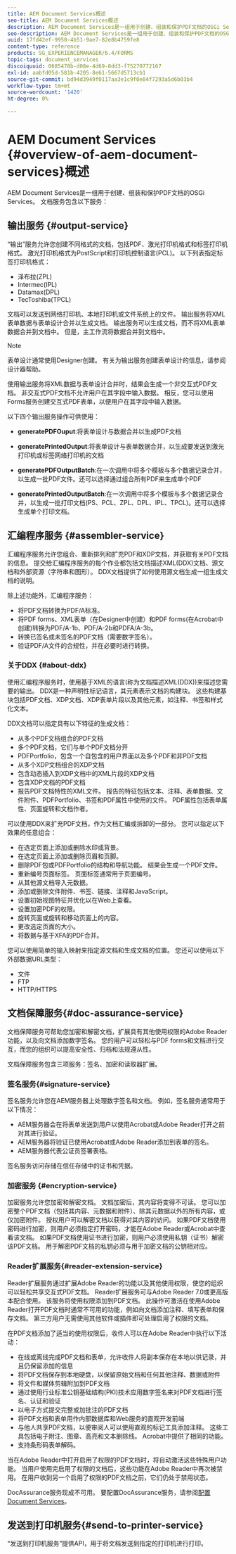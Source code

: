 ```yaml
---
title: AEM Document Services概述
seo-title: AEM Document Services概述
description: AEM Document Services是一组用于创建、组装和保护PDF文档的OSGi Services。
seo-description: AEM Document Services是一组用于创建、组装和保护PDF文档的OSGi Services。
uuid: 17fd42ef-9950-4b51-9ae7-82e8b4759fe8
content-type: reference
products: SG_EXPERIENCEMANAGER/6.4/FORMS
topic-tags: document_services
discoiquuid: 0685478b-d08e-4d69-8dd3-f75270772167
exl-id: aabfd05d-581b-4205-8e61-5667d5713cb1
source-git-commit: bd94d3949f0117aa3e1c9f0e84f7293a5d6b03b4
workflow-type: tm+mt
source-wordcount: '1420'
ht-degree: 0%

---
```


# AEM Document Services {#overview-of-aem-document-services}概述

AEM Document Services是一组用于创建、组装和保护PDF文档的OSGi Services。 文档服务包含以下服务：

## 输出服务 {#output-service}

“输出”服务允许您创建不同格式的文档，包括PDF、激光打印机格式和标签打印机格式。 激光打印机格式为PostScript和打印机控制语言(PCL)。 以下列表指定标签打印机格式：

* 泽布拉(ZPL)
* Intermec(IPL)
* Datamax(DPL)
* TecToshiba(TPCL)

文档可以发送到网络打印机、本地打印机或文件系统上的文件。 输出服务将XML表单数据与表单设计合并以生成文档。 输出服务可以生成文档，而不将XML表单数据合并到文档中。 但是，主工作流将数据合并到文档中。

>[!NOTE]
>
>表单设计通常使用Designer创建。 有关为输出服务创建表单设计的信息，请参阅设计器帮助。

使用输出服务将XML数据与表单设计合并时，结果会生成一个非交互式PDF文档。 非交互式PDF文档不允许用户在其字段中输入数据。 相反，您可以使用Forms服务创建交互式PDF表单，以便用户在其字段中输入数据。

以下四个输出服务操作可供使用：

* **generatePDFOuput**:将表单设计与数据合并以生成PDF文档
* **generatePrintedOutput**:将表单设计与表单数据合并，以生成要发送到激光打印机或标签网络打印机的文档

* **generatePDFOutputBatch**:在一次调用中将多个模板与多个数据记录合并，以生成一批PDF文件。还可以选择通过组合所有PDF来生成单个PDF
* **generatePrintedOutputBatch**:在一次调用中将多个模板与多个数据记录合并，以生成一批打印文档(PS、PCL、ZPL、DPL、IPL、TPCL)。还可以选择生成单个打印文档。

## 汇编程序服务 {#assembler-service}

汇编程序服务允许您组合、重新排列和扩充PDF和XDP文档，并获取有关PDF文档的信息。 提交给汇编程序服务的每个作业都包括文档描述XML(DDX)文档、源文档和外部资源（字符串和图形）。 DDX文档提供了如何使用源文档生成一组生成文档的说明。

除上述功能外，汇编程序服务：

* 将PDF文档转换为PDF/A标准。
* 将PDF forms、XML表单（在Designer中创建）和PDF forms(在Acrobat中创建)转换为PDF/A-1b、PDF/A-2b和PDFA/A-3b。
* 转换已签名或未签名的PDF文档（需要数字签名）。
* 验证PDF/A文件的合规性，并在必要时进行转换。

### 关于DDX {#about-ddx}

使用汇编程序服务时，使用基于XML的语言(称为文档描述XML(DDX))来描述您需要的输出。 DDX是一种声明性标记语言，其元素表示文档的构建块。 这些构建基块包括PDF文档、XDP文档、XDP表单片段以及其他元素，如注释、书签和样式化文本。

DDX文档可以指定具有以下特征的生成文档：

* 从多个PDF文档组合的PDF文档
* 多个PDF文档，它们与单个PDF文档分开
* PDFPortfolio，包含一个自包含的用户界面以及多个PDF和非PDF文档
* 从多个XDP文档组合的XDP文档
* 包含动态插入到XDP文档中的XML片段的XDP文档
* 包含XDP文档的PDF文档
* 报告PDF文档特性的XML文件。 报告的特征包括文本、注释、表单数据、文件附件、PDFPortfolio、书签和PDF属性中使用的文件。 PDF属性包括表单属性、页面旋转和文档作者。

可以使用DDX来扩充PDF文档，作为文档汇编或拆卸的一部分。 您可以指定以下效果的任意组合：

* 在选定页面上添加或删除水印或背景。
* 在选定页面上添加或删除页眉和页脚。
* 删除PDF包或PDFPortfolio的结构和导航功能。 结果会生成一个PDF文件。
* 重新编号页面标签。 页面标签通常用于页面编号。
* 从其他源文档导入元数据。
* 添加或删除文件附件、书签、链接、注释和JavaScript。
* 设置初始视图特征并优化以在Web上查看。
* 设置加密PDF的权限。
* 旋转页面或旋转和移动页面上的内容。
* 更改选定页面的大小。
* 将数据与基于XFA的PDF合并。

您可以使用简单的输入映射来指定源文档和生成文档的位置。 您还可以使用以下外部数据URL类型：

* 文件
* FTP
* HTTP/HTTPS

## 文档保障服务{#doc-assurance-service}

文档保障服务可帮助您加密和解密文档，扩展具有其他使用权限的Adobe Reader功能，以及向文档添加数字签名。 您的用户可以轻松与PDF forms和文档进行交互，而您的组织可以提高安全性、归档和法规遵从性。

文档保障服务包含三项服务：签名、加密和读取器扩展。

### 签名服务{#signature-service}

签名服务允许您在AEM服务器上处理数字签名和文档。 例如，签名服务通常用于以下情况：

* AEM服务器会在将表单发送到用户以使用Acrobat或Adobe Reader打开之前对其进行验证。
* AEM服务器将验证已使用Acrobat或Adobe Reader添加到表单的签名。
* AEM服务器代表公证员签署表格。

签名服务访问存储在信任存储中的证书和凭据。

### 加密服务 {#encryption-service}

加密服务允许您加密和解密文档。 文档加密后，其内容将变得不可读。 您可以加密整个PDF文档（包括其内容、元数据和附件）、除其元数据以外的所有内容，或仅加密附件。 授权用户可以解密文档以获得对其内容的访问。 如果PDF文档使用密码进行加密，则用户必须指定打开密码，才能在Adobe Reader或Acrobat中查看该文档。 如果PDF文档使用证书进行加密，则用户必须使用私钥（证书）解密该PDF文档。 用于解密PDF文档的私钥必须与用于加密文档的公钥相对应。

### Reader扩展服务{#reader-extension-service}

Reader扩展服务通过扩展Adobe Reader的功能以及其他使用权限，使您的组织可以轻松共享交互式PDF文档。 Reader扩展服务可与Adobe Reader 7.0或更高版本配合使用。 该服务将使用权限添加到PDF文档。 此操作可激活在使用Adobe Reader打开PDF文档时通常不可用的功能，例如向文档添加注释、填写表单和保存文档。 第三方用户无需使用其他软件或插件即可处理启用了权限的文档。

在PDF文档添加了适当的使用权限后，收件人可以在Adobe Reader中执行以下活动：

* 在线或离线完成PDF文档和表单，允许收件人将副本保存在本地以供记录，并且仍保留添加的信息
* 将PDF文档保存到本地硬盘，以保留原始文档和任何其他注释、数据或附件
* 将文件和媒体剪辑附加到PDF文档
* 通过使用行业标准公钥基础结构(PKI)技术应用数字签名来对PDF文档进行签名、认证和验证
* 以电子方式提交完整或加批注的PDF文档
* 将PDF文档和表单用作内部数据库和Web服务的直观开发前端
* 与他人共享PDF文档，以便审阅人可以使用直观的标记工具添加注释。 这些工具包括电子附注、图章、高亮和文本删除线。 Acrobat中提供了相同的功能。
* 支持条形码表单解码。

当在Adobe Reader中打开启用了权限的PDF文档时，将自动激活这些特殊用户功能。 当用户使用完启用了权限的文档后，这些功能在Adobe Reader中再次被禁用。 在用户收到另一个启用了权限的PDF文档之前，它们仍处于禁用状态。

DocAssurance服务现成不可用。 要配置DocAssurance服务，请参阅[配置Document Services](/help/forms/using/install-configure-document-services.md)。

## 发送到打印机服务{#send-to-printer-service}

“发送到打印机服务”提供API，用于将文档发送到指定的打印机进行打印。
